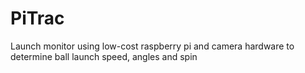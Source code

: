 # PiTrac
 Launch monitor using low-cost raspberry pi and camera hardware to determine ball launch speed, angles and spin
